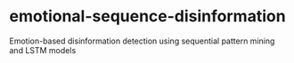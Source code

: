 # emotional-sequence-disinformation
Emotion-based disinformation detection using sequential pattern mining and LSTM models
